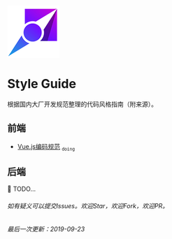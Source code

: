 [![Style Guide Logo](/img/logo.png)](https://www.wenyuanblog.com)

# Style Guide
根据国内大厂开发规范整理的代码风格指南（附来源）。

## 前端

- [Vue.js编码规范](/frontend/vuejs-style-guide.md) <sub>`doing`</sup>


## 后端
:construction_worker: 
TODO...


###### 如有疑义可以提交Issues。欢迎Star，欢迎Fork，欢迎PR。
###### 最后一次更新：2019-09-23

